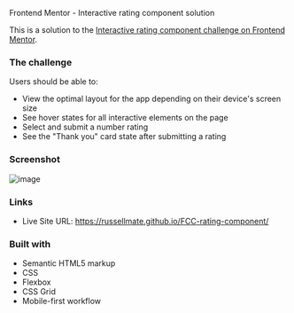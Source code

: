 Frontend Mentor - Interactive rating component solution

This is a solution to the [Interactive rating component challenge on Frontend Mentor](https://www.frontendmentor.io/challenges/interactive-rating-component-koxpeBUmI).

### The challenge

Users should be able to:

- View the optimal layout for the app depending on their device's screen size
- See hover states for all interactive elements on the page
- Select and submit a number rating
- See the "Thank you" card state after submitting a rating

### Screenshot

![image](https://user-images.githubusercontent.com/87971535/163729840-4790e155-afa1-402d-8a43-b68b798b0ec3.png)

### Links

- Live Site URL: https://russellmate.github.io/FCC-rating-component/

### Built with

- Semantic HTML5 markup
- CSS
- Flexbox
- CSS Grid
- Mobile-first workflow
